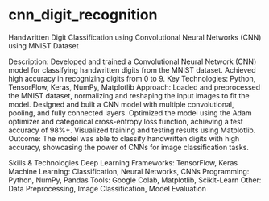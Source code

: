 # cnn_digit_recognition
Handwritten Digit Classification using Convolutional Neural Networks (CNN) using MNIST Dataset

Description: Developed and trained a Convolutional Neural Network (CNN) model for classifying handwritten digits from the MNIST dataset. Achieved high accuracy in recognizing digits from 0 to 9.
Key Technologies: Python, TensorFlow, Keras, NumPy, Matplotlib
Approach:
Loaded and preprocessed the MNIST dataset, normalizing and reshaping the input images to fit the model.
Designed and built a CNN model with multiple convolutional, pooling, and fully connected layers.
Optimized the model using the Adam optimizer and categorical cross-entropy loss function, achieving a test accuracy of 98%+.
Visualized training and testing results using Matplotlib.
Outcome: The model was able to classify handwritten digits with high accuracy, showcasing the power of CNNs for image classification tasks.

Skills & Technologies
Deep Learning Frameworks: TensorFlow, Keras
Machine Learning: Classification, Neural Networks, CNNs
Programming: Python, NumPy, Pandas
Tools: Google Colab, Matplotlib, Scikit-Learn
Other: Data Preprocessing, Image Classification, Model Evaluation

